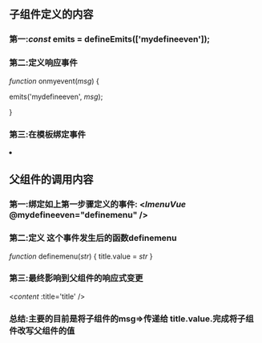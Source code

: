 ## 子组件定义的内容



### 第一:*const* emits = defineEmits(['mydefineeven']);

### 第二:定义响应事件

*function* onmyevent(*msg*) {

  emits('mydefineeven', *msg*);

}

### 第三:在模板绑定事件

<li @click="onmyevent(item.event)">



## 父组件的调用内容

### 第一:绑定如上第一步骤定义的事件: <*lmenuVue* @mydefineeven="definemenu" />

### 第二:定义 这个事件发生后的函数definemenu

*function* definemenu(*str*) { title.value = *str* }

### 第三:最终影响到父组件的响应式变更

 <*content* :title='title' />



### 总结:主要的目前是将子组件的msg=>传递给 title.value.完成将子组件改写父组件的值